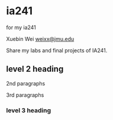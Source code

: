 # ia241
for my ia241 

Xuebin Wei
weixx@jmu.edu

Share my labs and final projects of IA241.

## level 2 heading

2nd paragraphs 

3rd paragraphs 

### level 3 heading
